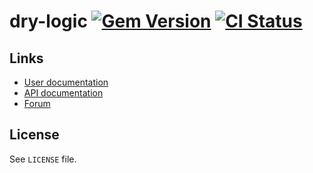<!--- This file is synced from hanakai-rb/repo-sync -->

[rubygem]: https://rubygems.org/gems/dry-logic
[actions]: https://github.com/dry-rb/dry-logic/actions

# dry-logic [![Gem Version](https://badge.fury.io/rb/dry-logic.svg)][rubygem] [![CI Status](https://github.com/dry-rb/dry-logic/workflows/CI/badge.svg)][actions]

## Links

- [User documentation](https://dry-rb.org/gems/dry-logic)
- [API documentation](http://rubydoc.info/gems/dry-logic)
- [Forum](https://discourse.dry-rb.org)

## License

See `LICENSE` file.

